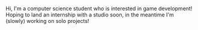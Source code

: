 Hi, I'm a computer science student who is interested in game development! Hoping to land an internship with a studio soon, in the meantime I'm (slowly) working on solo projects!
